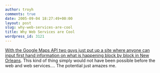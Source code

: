 ```yaml
---
author: troyh
comments: true
date: 2005-09-04 18:27:49+00:00
layout: post
slug: why-web-services-are-cool
title: Why Web Services are Cool
wordpress_id: 3121
---
```


[With the Google Maps API two guys just put up a site where anyone can input first hand information on what is happening block by block in New Orleans](http://www.wired.com/news/hurricane/0,2904,68743,00.html).  This kind of thing simply would not have been possible before the web and web services....  The potential just amazes me.
